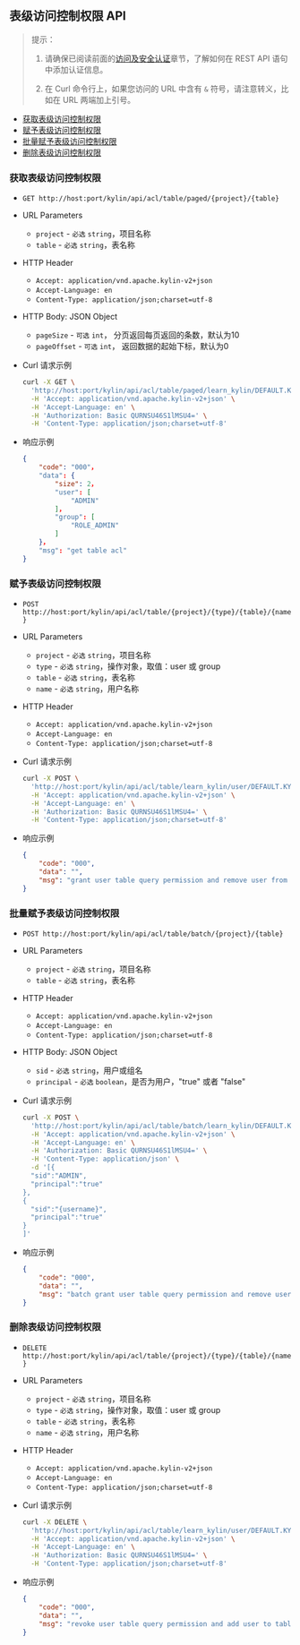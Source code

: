 ## 表级访问控制权限 API

> 提示：
>
> 1. 请确保已阅读前面的[访问及安全认证](../authentication.cn.md)章节，了解如何在 REST API 语句中添加认证信息。
>
> 2. 在 Curl 命令行上，如果您访问的 URL 中含有 `&` 符号，请注意转义，比如在 URL 两端加上引号。



* [获取表级访问控制权限](#获取表级访问控制权限)
* [赋予表级访问控制权限](#赋予表级访问控制权限)
* [批量赋予表级访问控制权限](#批量赋予表级访问控制权限)
* [删除表级访问控制权限](#删除表级访问控制权限)



### 获取表级访问控制权限

- `GET http://host:port/kylin/api/acl/table/paged/{project}/{table}`


- URL Parameters
  - `project` - `必选` `string`，项目名称
  - `table` - `必选` `string`，表名称

- HTTP Header
  - `Accept: application/vnd.apache.kylin-v2+json`
  - `Accept-Language: en`
  - `Content-Type: application/json;charset=utf-8`


- HTTP Body: JSON Object
  - `pageSize` - `可选` `int`， 分页返回每页返回的条数，默认为10
  - `pageOffset` - `可选` `int`， 返回数据的起始下标，默认为0


- Curl 请求示例

  ```sh
  curl -X GET \
    'http://host:port/kylin/api/acl/table/paged/learn_kylin/DEFAULT.KYLIN_SALES' \
    -H 'Accept: application/vnd.apache.kylin-v2+json' \
    -H 'Accept-Language: en' \
    -H 'Authorization: Basic QURNSU46S1lMSU4=' \
    -H 'Content-Type: application/json;charset=utf-8'
  ```

- 响应示例

  ```JSON
  {
      "code": "000"，
      "data": {
          "size": 2，
          "user": [
              "ADMIN"
          ]，
          "group": [
              "ROLE_ADMIN"
          ]
      }，
      "msg": "get table acl"
  }
  ```



### 赋予表级访问控制权限

- `POST http://host:port/kylin/api/acl/table/{project}/{type}/{table}/{name}`


- URL Parameters
  - `project` - `必选` `string`，项目名称
  - `type` - `必选` `string`，操作对象，取值：user 或 group
  - `table` - `必选` `string`，表名称
  - `name` - `必选` `string`，用户名称


- HTTP Header
  - `Accept: application/vnd.apache.kylin-v2+json`
  - `Accept-Language: en`
  - `Content-Type: application/json;charset=utf-8`


- Curl 请求示例

  ```sh
  curl -X POST \
    'http://host:port/kylin/api/acl/table/learn_kylin/user/DEFAULT.KYLIN_CAL_DT/ADMIN' \
    -H 'Accept: application/vnd.apache.kylin-v2+json' \
    -H 'Accept-Language: en' \
    -H 'Authorization: Basic QURNSU46S1lMSU4=' \
    -H 'Content-Type: application/json;charset=utf-8'
  ```


- 响应示例

  ```JSON
  {
      "code": "000",
      "data": "",
      "msg": "grant user table query permission and remove user from table black list."
  }
  ```



### 批量赋予表级访问控制权限


- `POST http://host:port/kylin/api/acl/table/batch/{project}/{table}`


- URL Parameters
  - `project` - `必选` `string`，项目名称
  - `table` - `必选` `string`，表名称


- HTTP Header
  - `Accept: application/vnd.apache.kylin-v2+json`
  - `Accept-Language: en`
  - `Content-Type: application/json;charset=utf-8`


- HTTP Body: JSON Object
  - `sid` - `必选` `string`，用户或组名
  - `principal` - `必选` `boolean`，是否为用户，"true" 或者 "false"


- Curl 请求示例

  ```sh
  curl -X POST \
    'http://host:port/kylin/api/acl/table/batch/learn_kylin/DEFAULT.KYLIN_CAL_DT' \
    -H 'Accept: application/vnd.apache.kylin-v2+json' \
    -H 'Accept-Language: en' \
    -H 'Authorization: Basic QURNSU46S1lMSU4=' \
    -H 'Content-Type: application/json' \
    -d '[{
  	"sid":"ADMIN",
  	"principal":"true"
  },
  {
  	"sid":"{username}",
  	"principal":"true"
  }
  ]'
  ```

- 响应示例

  ```JSON
  {
      "code": "000",
      "data": "",
      "msg": "batch grant user table query permission and remove user from table black list"
  }
  ```



### 删除表级访问控制权限

- `DELETE http://host:port/kylin/api/acl/table/{project}/{type}/{table}/{name}`


- URL Parameters
  - `project` - `必选` `string`，项目名称
  - `type` - `必选` `string`，操作对象，取值：user 或 group
  - `table` - `必选` `string`，表名称
  - `name` - `必选` `string`，用户名称


- HTTP Header
  - `Accept: application/vnd.apache.kylin-v2+json`
  - `Accept-Language: en`
  - `Content-Type: application/json;charset=utf-8`


- Curl 请求示例

  ```sh
  curl -X DELETE \
    'http://host:port/kylin/api/acl/table/learn_kylin/user/DEFAULT.KYLIN_CAL_DT/ADMIN' \
    -H 'Accept: application/vnd.apache.kylin-v2+json' \
    -H 'Accept-Language: en' \
    -H 'Authorization: Basic QURNSU46S1lMSU4=' \
    -H 'Content-Type: application/json;charset=utf-8'
  ```


- 响应示例

  ```JSON
  {
      "code": "000",
      "data": "",
      "msg": "revoke user table query permission and add user to table black list."
  }
  ```
